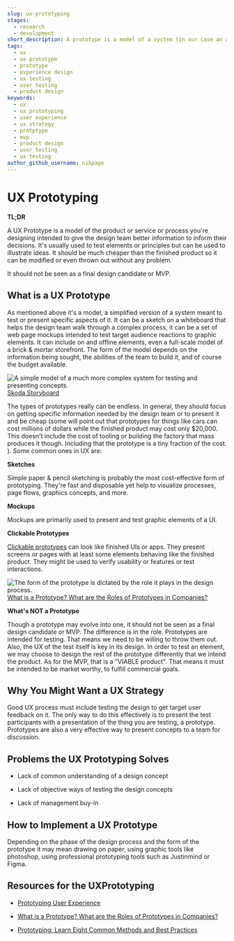 ```yaml
---
slug: ux-prototyping
stages:
  - research
  - development
short_description: A prototype is a model of a system (in our case an app, web, business process, or UI) built to test elements of the intended system. It is not primarily a final design candidate or MVP.
tags:
  - ux
  - ux prototype
  - prototype
  - experience design
  - ux testing
  - user testing
  - product design
keywords:
  - ux
  - ux prototyping
  - user experience
  - ux strategy
  - protptype
  - mvp
  - product design
  - user testing
  - ux testing
author_github_username: nikpage
---
```


# UX Prototyping

**TL;DR**

A  UX Prototype is a model of the product or service or process you're designing intended to give the design team better information to inform their decisions. It's usually used to test elements or principles but can be used to illustrate ideas. It should be much cheaper than the finished product so it can be modified or even thrown out without any problem.

It should not be seen as a final design candidate or MVP.

## What is a UX Prototype

As mentioned above it's a model, a simplified version of a system meant to test or present specific aspects of it.  It can be a sketch on a whiteboard that helps the design team walk through a complex process, it can be a set of web page mockups intended to test target audience reactions to graphic elements. It can include on and offline elements, even a full-scale model of a brick & mortar storefront.  The form of the model depends on the information being sought, the abilities of the team to build it, and of course the budget available.

![A simple model of a much more complex system for testing and presenting concepts.](/files/Interior-Design-Team.JPG-1440x960.jpg)
[Skoda Storyboard](https://www.skoda-storyboard.com/en/interior-design-team-jpg/)

The types of prototypes really can be endless. In general, they should focus on getting specific information needed by the design team or to present it and be cheap (some will point out that prototypes for things like cars can cost millions of dollars while the finished product may cost only $20,000. This doesn't include the cost of tooling or building the factory that mass produces it though. Including that the prototype is a tiny fraction of the cost. ). Some common ones in UX are:

**Sketches**

Simple paper & pencil sketching is probably the most cost-effective form of prototyping. They're fast and disposable yet help to visualize processes, page flows, graphics concepts, and more.

**Mockups**

Mockups are primarily used to present and test graphic elements of a UI.

**Clickable Prototypes**

[Clickable prototypes](/practices/clickable-prototype) can look like finished UIs or apps. They present screens or pages with at least some elements behaving like the finished product. They might be used to verify usability or features or test interactions.

![The form of the prototype is dictated by the role it plays in the design process.](/files/prototype_role.png)
 [What is a Prototype? What are the Roles of Prototypes in Companies?](https://www.researchgate.net/publication/323198004_What_is_a_Prototype_What_are_the_Roles_of_Prototypes_in_Companies)

**What's NOT a Prototype**

Though a prototype may evolve into one, it should not be seen as a final design candidate or MVP.  The difference is in the role. Prototypes are intended for testing. That means we need to be willing to throw them out. Also, the UX of the test itself is key in its design. In order to test an element, we may choose to design the rest of the prototype differently that we intend the product.  As for the MVP, that is a "VIABLE product". That means it must be intended to be market worthy, to fulfill commercial goals.

## Why You Might Want a UX Strategy

Good UX process must include testing the design to get target user feedback on it. The only way to do this effectively is to present the test participants with a presentation of the thing you are testing, a prototype. Prototypes are also a very effective way to present concepts to a team for discussion.

## Problems the UX Prototyping Solves

* Lack of common understanding of a design concept

* Lack of  objective ways of testing the design concepts

* Lack of management buy-in

## How to Implement a UX Prototype

Depending on the phase of the design process and the form of the prototype it may mean drawing on paper, using graphic tools like photoshop, using professional prototyping tools such as Justinmind or Figma.

## Resources for the UXPrototyping

* [Prototyping User Experience ](https://www.uxmatters.com/mt/archives/2019/01/prototyping-user-experience.php)

* [What is a Prototype? What are the Roles of Prototypes in Companies?](https://www.researchgate.net/publication/323198004_What_is_a_Prototype_What_are_the_Roles_of_Prototypes_in_Companies)

* [Prototyping: Learn Eight Common Methods and Best Practices ](https://www.interaction-design.org/literature/article/prototyping-learn-eight-common-methods-and-best-practices)
